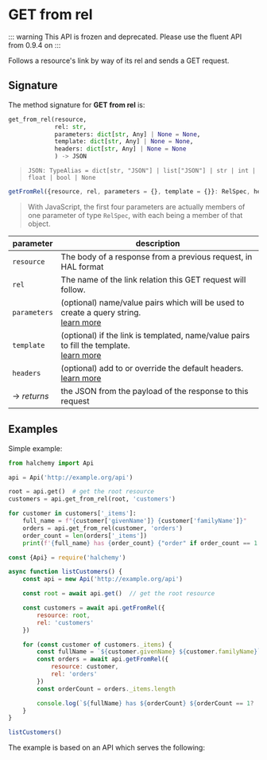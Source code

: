 # GET from rel
::: warning
This API is frozen and deprecated.  Please use the fluent API from 0.9.4 on
:::

Follows a resource's link by way of its rel and sends a GET request.

## Signature
The method signature for **GET from rel** is:
<tabs>
<tab name="Python">

```python
get_from_rel(resource,
             rel: str,
             parameters: dict[str, Any] | None = None,
             template: dict[str, Any] | None = None,
             headers: dict[str, Any] | None = None
             ) -> JSON
```
> `JSON: TypeAlias = dict[str, "JSON"] | list["JSON"] | str | int | float | bool | None`
</tab>

<tab name="JavaScript">

```javascript
getFromRel({resource, rel, parameters = {}, template = {}}: RelSpec, headers = {}): Promise<HalResource | {}>
```
> With JavaScript, the first four parameters are actually members of one parameter of type `RelSpec`, with each being a member of that object.
</tab>

<future-languages />
</tabs>

| parameter         | description                                                                                            |
| ----------------- | ------------------------------------------------------------------------------------------------------ |
| `resource`        | The body of a response from a previous request, in HAL format                                          |
| `rel`             | The name of the link relation this GET request will follow.                                            |
| `parameters`      | (optional) name/value pairs which will be used to create a query string.<br/>[learn more](/deprecated/parameters)   |
| `template`        | (optional) if the link is templated, name/value pairs to fill the template.<br/>[learn more](/deprecated/templates) |
| `headers`         | (optional) add to or override the default headers.<br/>[learn more](/deprecated/headers)                            |
| -> *returns*      | the JSON from the payload of the response to this request                                              |


## Examples

Simple example:
<tabs>
<tab name="Python">

```python
from halchemy import Api

api = Api('http://example.org/api')

root = api.get()  # get the root resource
customers = api.get_from_rel(root, 'customers')

for customer in customers['_items']:
    full_name = f"{customer['givenName']} {customer['familyName']}"
    orders = api.get_from_rel(customer, 'orders')
    order_count = len(orders['_items'])
    print(f'{full_name} has {order_count} {"order" if order_count == 1 else "orders"}')

```
</tab>

<tab name="JavaScript">

```javascript
const {Api} = require('halchemy')

async function listCustomers() {
    const api = new Api('http://example.org/api')

    const root = await api.get()  // get the root resource

    const customers = await api.getFromRel({
        resource: root,
        rel: 'customers'
    })

    for (const customer of customers._items) {
        const fullName = `${customer.givenName} ${customer.familyName}`
        const orders = await api.getFromRel({
            resource: customer,
            rel: 'orders'
        })
        const orderCount = orders._items.length

        console.log(`${fullName} has ${orderCount} ${orderCount == 1? 'order' : 'orders'}`)
    }
}

listCustomers()
```
</tab>

<future-languages />
</tabs>

The example is based on an API which serves the following:

<json-example />

